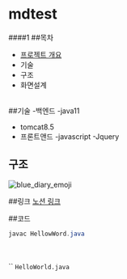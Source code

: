 # mdtest
<!--대괄호는 보여줄 텍스트 () 소괄호는 링크 -->
####1
##목차
- [프로젝트 개요](#프로젝트-개요)
- 기술
- 구조
- 화면설계
<br><br>

##기술
-백엔드
  -java11
  - tomcat8.5
- 프론트앤드
  -javascript
  -Jquery







## 구조
![blue_diary_emoji](https://github.com/user-attachments/assets/332a8690-5575-4aa2-8c03-be32d7c4d5d4)


##링크
[노션 링크](https://naver.com)

##코드
```java
javac HellowWord.java
```
<br><br>
``
`HelloWorld.java`

